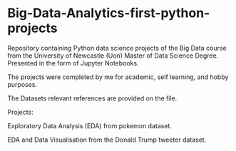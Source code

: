 # Big-Data-Analytics-first-python-projects
Repository containing Python data science projects of the Big Data course from the University of Newcastle (Uon) Master of Data Science Degree. 
Presented in the form of Jupyter Notebooks.

The projects were completed by me for academic, self learning, and hobby purposes. 

The Datasets relevant references are provided on the file.

Projects:

Exploratory Data Analysis (EDA) from pokemon dataset.

EDA and Data Visualisation from the Donald Trump tweeter dataset.

